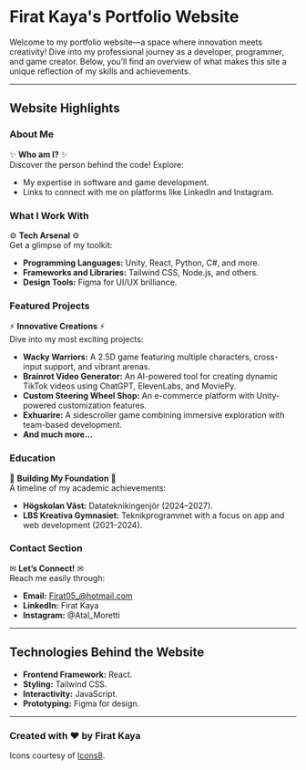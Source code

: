 # Firat Kaya's Portfolio Website

Welcome to my portfolio website—a space where innovation meets creativity! Dive into my professional journey as a developer, programmer, and game creator. Below, you’ll find an overview of what makes this site a unique reflection of my skills and achievements.

---

## **Website Highlights**

### **About Me**
✨ **Who am I?** ✨  
Discover the person behind the code! Explore:
- My expertise in software and game development.
- Links to connect with me on platforms like LinkedIn and Instagram.

### **What I Work With**
⚙ **Tech Arsenal** ⚙  
Get a glimpse of my toolkit:
- **Programming Languages:** Unity, React, Python, C#, and more.
- **Frameworks and Libraries:** Tailwind CSS, Node.js, and others.
- **Design Tools:** Figma for UI/UX brilliance.

### **Featured Projects**
⚡ **Innovative Creations** ⚡  
Dive into my most exciting projects:
- **Wacky Warriors:** A 2.5D game featuring multiple characters, cross-input support, and vibrant arenas.
- **Brainrot Video Generator:** An AI-powered tool for creating dynamic TikTok videos using ChatGPT, ElevenLabs, and MoviePy.
- **Custom Steering Wheel Shop:** An e-commerce platform with Unity-powered customization features.
- **Exhuarire:** A sidescroller game combining immersive exploration with team-based development.
- **And much more...**

### **Education**
🔧 **Building My Foundation** 🔧  
A timeline of my academic achievements:
- **Högskolan Väst:** Datateknikingenjör (2024–2027).
- **LBS Kreativa Gymnasiet:** Teknikprogrammet with a focus on app and web development (2021–2024).

### **Contact Section**
✉ **Let’s Connect!** ✉  
Reach me easily through:
- **Email:** Firat05_@hotmail.com
- **LinkedIn:** Firat Kaya
- **Instagram:** @Atal_Moretti

---

## **Technologies Behind the Website**
- **Frontend Framework:** React.
- **Styling:** Tailwind CSS.
- **Interactivity:** JavaScript.
- **Prototyping:** Figma for design.

---

### Created with ❤️ by Firat Kaya
Icons courtesy of [Icons8](https://icons8.com).

